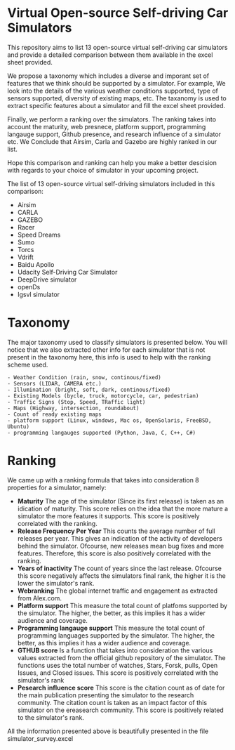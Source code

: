 # Virtual Open-source Self-driving Car Simulators

This repository aims to list 13 open-source virtual self-driving car simulators and provide a detailed comparison between them available in the excel sheet provided.

We propose a taxonomy which includes a diverse and imporant set of features that we think should be supported by a simulator. For example, We look into the details of the various weather conditions supported, type of sensors supported, diversity of existing maps,  etc. The taxanomy is used to extract specific features about a simulator and fill the excel sheet provided.

Finally, we perform a ranking over the simulators. The ranking takes into account the maturity, web presnece, platform support, programming langauge support, Github presence, and research influence of a simulator etc. We Conclude that Airsim, Carla and Gazebo are highly ranked in our list.

Hope this comparison and ranking can help you make a better descision with regards to your choice of simulator in your upcoming project. 

The list of 13 open-source virtual self-driving simulators included in this comparison:
 - Airsim
 - CARLA
 - GAZEBO
 - Racer
 - Speed Dreams
 - Sumo
 - Torcs
 - Vdrift
 - Baidu Apollo
 - Udacity Self-Driving Car Simulator
 - DeepDrive simulator
 - openDs
 - lgsvl simulator

# Taxonomy
The major taxonomy used to classify simulators is presented below. You will notice that we also extracted other info for each simulator that is not present in the taxonomy here, this info is used to help with the ranking scheme used.

    - Weather Condition (rain, snow, continous/fixed)
    - Sensors (LIDAR, CAMERA etc.)
    - Illumination (bright, soft, dark, continous/fixed)
    - Existing Models (bycle, truck, motorcycle, car, pedestrian)
    - Traffic Signs (Stop, Speed, TRaffic light)
    - Maps (Highway, intersection, roundabout)
    - Count of ready existing maps
    - platform support (Linux, windows, Mac os, OpenSolaris, FreeBSD, Ubuntu)
    - programming langauges supported (Python, Java, C, C++, C#)

# Ranking
We came up with a ranking formula that takes into consideration 8 properties for a simulator, namely:
- **Maturity** The age of the simulator (Since its first release) is taken as an idication of maturity. This score relies on the idea that the more mature a simulator the more features it supports. This score is positively correlated with the ranking.
- **Release Frequency Per Year** This counts the average number of full releases per year. This gives an indication of the activity of developers behind the simulator. Ofcourse, new releases mean bug fixes and more features. Therefore, this score is also positively correlated with the ranking.  
- **Years of inactivity** The count of years since the last release. Ofcourse this score negatively affects the simulators final rank, the higher it is the lower the simulator's rank.
- **Webranking** The global internet traffic and engagement as extracted from Alex.com.
- **Platform support**	This measure the total count of platfoms supported by the simulator. The higher, the better, as this implies it has a wider audience and coverage.
- **Programming langauge support**	This measure the total count of programming languages supported by the simulator. The higher, the better, as this implies it has a wider audience and coverage.
- **GTHUB score** Is a function that takes into consideration the various values extracted from the official github repository of the simulator. The functions uses the total number of watches, Stars, Forsk, pulls, Open Issues, and Closed issues. This score is positively correlated with the simulator's rank 
- **Pesearch influence score** This score is the citation count as of date for the main publication presenting the simulator to the research community. The citation count is taken as an impact factor of this simulator on the ereasearch community. This score is positively related to the simulator's rank.


All the information presented above is beautifully presented in the file simulator_survey.excel


